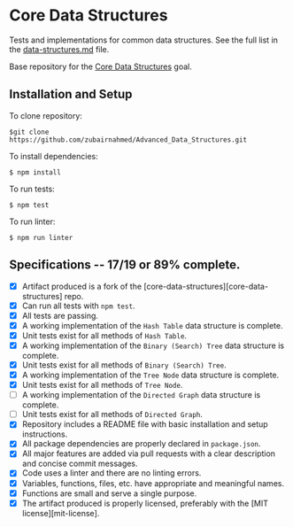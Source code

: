 # Core Data Structures

Tests and implementations for common data structures. See the full list in the [data-structures.md](data-structures.md) file.

Base repository for the [Core Data Structures](http://jsdev.learnersguild.org/goals/128) goal.

## Installation and Setup

To clone repository:
```
$git clone https://github.com/zubairnahmed/Advanced_Data_Structures.git
```

To install dependencies:
```
$ npm install
```

To run tests:
```
$ npm test
```

To run linter:
```
$ npm run linter
```

## Specifications -- 17/19 or 89% complete.

- [x] Artifact produced is a fork of the [core-data-structures][core-data-structures] repo.
- [x] Can run all tests with `npm test`.
- [x] All tests are passing.
- [x] A working implementation of the `Hash Table` data structure is complete.
- [x] Unit tests exist for all methods of `Hash Table`. 
- [x] A working implementation of the `Binary (Search) Tree` data structure is complete.
- [x] Unit tests exist for all methods of `Binary (Search) Tree`.
- [x] A working implementation of the `Tree Node` data structure is complete.
- [x] Unit tests exist for all methods of `Tree Node`.
- [ ] A working implementation of the `Directed Graph` data structure is complete.
- [ ] Unit tests exist for all methods of `Directed Graph`.
- [x] Repository includes a README file with basic installation and setup instructions.
- [x] All package dependencies are properly declared in `package.json`.
- [x] All major features are added via pull requests with a clear description and concise commit messages.
- [x] Code uses a linter and there are no linting errors.
- [x] Variables, functions, files, etc. have appropriate and meaningful names.
- [x] Functions are small and serve a single purpose.
- [x] The artifact produced is properly licensed, preferably with the [MIT license][mit-license].
